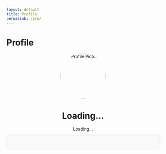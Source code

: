 ```yaml
---
layout: default
title: Profile
permalink: /pro/
---
```


# Profile

<title>Profile Page</title>

<div id="profilePage">
  <div class="profile-container">
    <img id="profilePicture" src="default-avatar.png" alt="Profile Picture">
    <h1 id="profileName">Loading...</h1>
    <p id="profileEmail">Loading...</p>
  </div>

  <div id="results-container">
    <!-- Results will be dynamically added here -->
  </div>



  <style>
  /* Add some basic styles */
  .profile-container {
    text-align: center;
  }

  .profile-container img {
    width: 150px;
    height: 150px;
    border-radius: 50%;
  }

  .account-info {
    margin-top: 20px;
  }

  .account-info p {
    margin: 5px 0;
  }

  /* Style for the results container */
  #results-container {
    padding: 20px;
    margin: 0 auto;
    max-width: 1200px;
    /* Limit the width of the container */
    background-color: #f9f9f9;
    border-radius: 8px;
    box-shadow: 0 0 10px rgba(0, 0, 0, 0.1);
  }

  /* Style for each result card */
  .result-card {
    background-color: #fff;
    padding: 20px;
    margin-bottom: 20px;
    border: 1px solid #ddd;
    border-radius: 8px;
    box-shadow: 0 0 5px rgba(0, 0, 0, 0.1);
  }

  /* Style for headings (order info) */
  .result-card p {
    margin: 5px 0;
    font-size: 14px;
    color: #333;
  }

  /* Style for item details */
  .result-card p:first-of-type {
    font-weight: bold;
    color: #007BFF;
    /* Highlight item names */
  }

  /* Style for the total amount */
  .result-card p:last-of-type {
    font-weight: bold;
    color: #e74c3c;
    font-size: 16px;
  }

  /* Style for the order details */
  .result-card p {
    line-height: 1.5;
  }

  /* Style for a more readable total amount */
  .result-card p:last-of-type {
    margin-top: 10px;
    font-size: 16px;
    color: #28a745;
    /* Green for total amount */
  }

  /* Style for the header of the results */
  h2 {
    font-size: 24px;
    color: #333;
    margin-bottom: 20px;
    text-align: center;
  }

  /* Style for the "No results found" message */
  #results-container p {
    font-size: 18px;
    text-align: center;
    color: #888;
    padding: 40px;
  }
</style>




<script>
  const apiUrl = "https://script.google.com/macros/s/AKfycbyY9UyIOjwuLlJ0YK_KleuXXiEfkr1rnivBtbW-x1Ptn9YB4fS9ypBeCZPUECMsdpxt/exec"; // Replace with your Web App URL
      // Function to fetch data based on email
      function fetchDataByEmail(email) {
        console.log("Fetching data for email:", email); // Debug email input
        fetch(`${apiUrl}?email=${encodeURIComponent(email)}`)
          .then(response => {
            console.log("Response received:", response); // Debug raw response
            if (!response.ok) {
              console.error(`HTTP Error: ${response.status}`);
              throw new Error(`HTTP error! status: ${response.status}`);
            }
            return response.json();
          })
          .then(data => {
            console.log("Fetched Data:", data); // Debug API response data
            if (data.error || data.length === 0) {
              console.error("Error or no data from API:", data.error || "No records found");
              displayResults([]);
            } else {
              // Display all results
              displayResults(data);
            }
          })
          .catch(error => {
            console.error("Fetch Error:", error);
            displayResults([]);
          });
      }
      // Utility function to format addresses
      function formatAddress(street, city, state, postal, country) {
        return `${street || "N/A"}, ${city || "N/A"}, ${state || "N/A"}, ${postal || "N/A"}, ${country || "N/A"}`;
      }
      // Function to display all results
      function displayResults(results) {
        const resultsContainer = document.getElementById("results-container");
        resultsContainer.innerHTML = ""; // Clear previous results
        if (results.length === 0) {
          resultsContainer.innerHTML = "<p>No results found.</p>";
          return;
        }
        // Group items by orderId
        const groupedResults = results.reduce((acc, result) => {
          const {
            orderId
          } = result;
          // If orderId already exists, add the item to the existing order group
          if (!acc[orderId]) {
            acc[orderId] = {
              accountNumber: result.accountNumber,
              name: result.name,
              email: result.email,
              phone: result.phone,
              billingStreet: result.billingStreet,
              billingCity: result.billingCity,
              billingState: result.billingState,
              billingPostal: result.billingPostal,
              billingCountry: result.billingCountry,
              shippingStreet: result.shippingStreet,
              shippingCity: result.shippingCity,
              shippingState: result.shippingState,
              shippingPostal: result.shippingPostal,
              shippingCountry: result.shippingCountry,
              orderId: result.orderId,
              items: [],
              totalAmount: 0
            };
          }
          // Add item to the group and accumulate the total amount
          acc[orderId].items.push({
            itemName: result.itemName,
            itemQuantity: result.itemQuantity,
            itemPrice: result.itemPrice
          });
          acc[orderId].totalAmount += parseFloat(result.totalAmount);
          return acc;
        }, {});
        // Loop through grouped results and create the HTML structure
        Object.values(groupedResults).forEach(order => {
          const resultCard = document.createElement("div");
          resultCard.className = "result-card";
          // Build the order display
          let itemsHTML = "";
          order.items.forEach(item => {
            itemsHTML += `
        <p>Item Name: ${item.itemName || "N/A"}</p>
        <p>Item Quantity: ${item.itemQuantity || "N/A"}</p>
        <p>Item Price: $${parseFloat(item.itemPrice || 0).toFixed(2)}</p>
      `;
          });
          resultCard.innerHTML = `
      <p>Account Number: ${order.accountNumber || "N/A"}</p>
      <p>Name: ${order.name || "N/A"}</p>
      <p>Email: ${order.email || "N/A"}</p>
      <p>Order ID: ${order.orderId || "N/A"}</p>
      <p>Phone: ${order.phone || "N/A"}</p>
      <p>Billing Address: ${formatAddress(
        order.billingStreet,
        order.billingCity,
        order.billingState,
        order.billingPostal,
        order.billingCountry
      )}</p>
      <p>Shipping Address: ${formatAddress(
        order.shippingStreet,
        order.shippingCity,
        order.shippingState,
        order.shippingPostal,
        order.shippingCountry
      )}</p>
      ${itemsHTML} <!-- Display all items -->
      <p>Total Amount: $${parseFloat(order.totalAmount).toFixed(2)}</p>
      <hr>
    `;
          resultsContainer.appendChild(resultCard);
        });
      }
      // Function to get the logged-in user's email from localStorage
      function getLoggedInUserEmail() {
        const email = localStorage.getItem('userEmail');
        return email ? email : null;
      }
      // DOMContentLoaded listener to fetch data based on the logged-in user's email
      document.addEventListener("DOMContentLoaded", () => {
        // Example: Replace with your authentication method
        const userEmail = getLoggedInUserEmail(); // Custom function to retrieve email
        if (userEmail) {
          console.log("User is logged in, fetching data...");
          fetchDataByEmail(userEmail);
        }
      });
</script>
